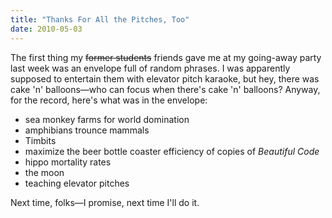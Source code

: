 ```yaml
---
title: "Thanks For All the Pitches, Too"
date: 2010-05-03
---
```

The first thing my <span style="text-decoration: line-through;">former students</span> friends gave me at my going-away party last week was an envelope full of random phrases. I was apparently supposed to entertain them with elevator pitch karaoke, but hey, there was cake 'n' balloons—who can focus when there's cake 'n' balloons? Anyway, for the record, here's what was in the envelope:
<ul>
  <li>sea monkey farms for world domination</li>
  <li>amphibians trounce mammals</li>
  <li>Timbits</li>
  <li>maximize the beer bottle coaster efficiency of copies of <em>Beautiful Code</em></li>
  <li>hippo mortality rates</li>
  <li>the moon</li>
  <li>teaching elevator pitches</li>
</ul>
Next time, folks—I promise, next time I'll do it.
